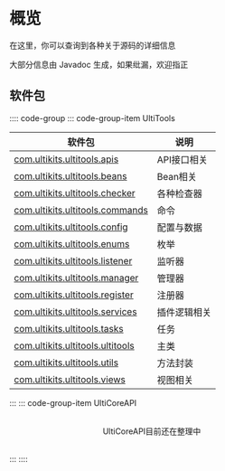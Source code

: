 # 概览

在这里，你可以查询到各种关于源码的详细信息

大部分信息由 Javadoc 生成，如果纰漏，欢迎指正

## 软件包

:::: code-group
::: code-group-item UltiTools

| 软件包                                                                             | 说明      |
|---------------------------------------------------------------------------------|---------|
| [com.ultikits.ultitools.apis](/docs/api/com.ultikits.ultitools.apis/)           | API接口相关 |
| [com.ultikits.ultitools.beans](/docs/api/com.ultikits.ultitools.beans/)         | Bean相关  |
| [com.ultikits.ultitools.checker](/docs/api/com.ultikits.ultitools.checker/)     | 各种检查器   |
| [com.ultikits.ultitools.commands](/docs/api/com.ultikits.ultitools.commands/)   | 命令      |
| [com.ultikits.ultitools.config](/docs/api/com.ultikits.ultitools.config/)       | 配置与数据   |
| [com.ultikits.ultitools.enums](/docs/api/com.ultikits.ultitools.enums/)         | 枚举      |
| [com.ultikits.ultitools.listener](/docs/api/com.ultikits.ultitools.listener/)   | 监听器     |
| [com.ultikits.ultitools.manager](/docs/api/com.ultikits.ultitools.manager/)     | 管理器     |
| [com.ultikits.ultitools.register](/docs/api/com.ultikits.ultitools.register/)   | 注册器     |
| [com.ultikits.ultitools.services](/docs/api/com.ultikits.ultitools.services/)   | 插件逻辑相关  |
| [com.ultikits.ultitools.tasks](/docs/api/com.ultikits.ultitools.tasks/)         | 任务      |
| [com.ultikits.ultitools.ultitools](/docs/api/com.ultikits.ultitools.ultitools/) | 主类      |
| [com.ultikits.ultitools.utils](/docs/api/com.ultikits.ultitools.utils/)         | 方法封装    |
| [com.ultikits.ultitools.views](/docs/api/com.ultikits.ultitools.views/)         | 视图相关    |
:::
::: code-group-item UltiCoreAPI

<br>
<center>UltiCoreAPI目前还在整理中</center>
<br>

:::
::::